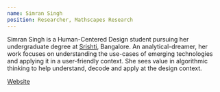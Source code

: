 ```yaml
---
name: Simran Singh
position: Researcher, Mathscapes Research
---
```


Simran Singh is a Human-Centered Design student pursuing her undergraduate degree at [Srishti](https://srishti.ac.in), Bangalore. An analytical-dreamer, her work focuses on understanding the use-cases of emerging technologies and applying it in a user-friendly context. She sees value in algorithmic thinking to help understand, decode and apply at the design context.

<a class="btn" style="margin-left:0;" href="https://simraan9.github.io">Website</a>